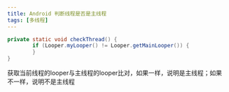 ```yaml
---
title: Android 判断线程是否是主线程
tags: [多线程]
---
```

```java
private static void checkThread() {  
        if (Looper.myLooper() != Looper.getMainLooper()) {  
        }  
}  
```
获取当前线程的looper与主线程的looper比对，如果一样，说明是主线程；如果不一样，说明不是主线程

